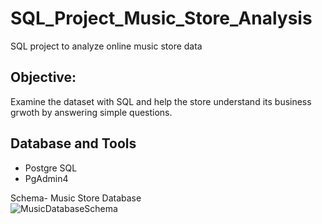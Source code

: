 # SQL_Project_Music_Store_Analysis
SQL project to analyze online music store data

## Objective:
Examine the dataset with SQL and help the store understand its business grwoth by answering simple questions.

## Database and Tools
* Postgre SQL
* PgAdmin4

Schema- Music Store Database  
![MusicDatabaseSchema](https://user-images.githubusercontent.com/112153548/213707717-bfc9f479-52d9-407b-99e1-e94db7ae10a3.png)
